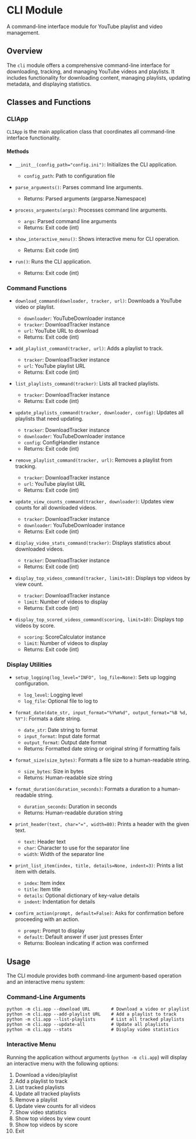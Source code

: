 # CLI Module

A command-line interface module for YouTube playlist and video management.

## Overview

The `cli` module offers a comprehensive command-line interface for downloading, tracking, and managing YouTube videos and playlists. It includes functionality for downloading content, managing playlists, updating metadata, and displaying statistics.

## Classes and Functions

### CLIApp

`CLIApp` is the main application class that coordinates all command-line interface functionality.

#### Methods

- `__init__(config_path="config.ini")`: Initializes the CLI application.
  - `config_path`: Path to configuration file

- `parse_arguments()`: Parses command line arguments.
  - Returns: Parsed arguments (argparse.Namespace)

- `process_arguments(args)`: Processes command line arguments.
  - `args`: Parsed command line arguments
  - Returns: Exit code (int)

- `show_interactive_menu()`: Shows interactive menu for CLI operation.
  - Returns: Exit code (int)

- `run()`: Runs the CLI application.
  - Returns: Exit code (int)

### Command Functions

- `download_command(downloader, tracker, url)`: Downloads a YouTube video or playlist.
  - `downloader`: YouTubeDownloader instance
  - `tracker`: DownloadTracker instance
  - `url`: YouTube URL to download
  - Returns: Exit code (int)

- `add_playlist_command(tracker, url)`: Adds a playlist to track.
  - `tracker`: DownloadTracker instance
  - `url`: YouTube playlist URL
  - Returns: Exit code (int)

- `list_playlists_command(tracker)`: Lists all tracked playlists.
  - `tracker`: DownloadTracker instance
  - Returns: Exit code (int)

- `update_playlists_command(tracker, downloader, config)`: Updates all playlists that need updating.
  - `tracker`: DownloadTracker instance
  - `downloader`: YouTubeDownloader instance
  - `config`: ConfigHandler instance
  - Returns: Exit code (int)

- `remove_playlist_command(tracker, url)`: Removes a playlist from tracking.
  - `tracker`: DownloadTracker instance
  - `url`: YouTube playlist URL
  - Returns: Exit code (int)

- `update_view_counts_command(tracker, downloader)`: Updates view counts for all downloaded videos.
  - `tracker`: DownloadTracker instance
  - `downloader`: YouTubeDownloader instance
  - Returns: Exit code (int)

- `display_video_stats_command(tracker)`: Displays statistics about downloaded videos.
  - `tracker`: DownloadTracker instance
  - Returns: Exit code (int)

- `display_top_videos_command(tracker, limit=10)`: Displays top videos by view count.
  - `tracker`: DownloadTracker instance
  - `limit`: Number of videos to display
  - Returns: Exit code (int)

- `display_top_scored_videos_command(scoring, limit=10)`: Displays top videos by score.
  - `scoring`: ScoreCalculator instance
  - `limit`: Number of videos to display
  - Returns: Exit code (int)

### Display Utilities

- `setup_logging(log_level="INFO", log_file=None)`: Sets up logging configuration.
  - `log_level`: Logging level
  - `log_file`: Optional file to log to

- `format_date(date_str, input_format="%Y%m%d", output_format="%B %d, %Y")`: Formats a date string.
  - `date_str`: Date string to format
  - `input_format`: Input date format
  - `output_format`: Output date format
  - Returns: Formatted date string or original string if formatting fails

- `format_size(size_bytes)`: Formats a file size to a human-readable string.
  - `size_bytes`: Size in bytes
  - Returns: Human-readable size string

- `format_duration(duration_seconds)`: Formats a duration to a human-readable string.
  - `duration_seconds`: Duration in seconds
  - Returns: Human-readable duration string

- `print_header(text, char="=", width=80)`: Prints a header with the given text.
  - `text`: Header text
  - `char`: Character to use for the separator line
  - `width`: Width of the separator line

- `print_list_item(index, title, details=None, indent=3)`: Prints a list item with details.
  - `index`: Item index
  - `title`: Item title
  - `details`: Optional dictionary of key-value details
  - `indent`: Indentation for details

- `confirm_action(prompt, default=False)`: Asks for confirmation before proceeding with an action.
  - `prompt`: Prompt to display
  - `default`: Default answer if user just presses Enter
  - Returns: Boolean indicating if action was confirmed

## Usage

The CLI module provides both command-line argument-based operation and an interactive menu system:

### Command-Line Arguments

```
python -m cli.app --download URL        # Download a video or playlist
python -m cli.app --add-playlist URL    # Add a playlist to track
python -m cli.app --list-playlists      # List all tracked playlists
python -m cli.app --update-all          # Update all playlists
python -m cli.app --stats               # Display video statistics
```

### Interactive Menu

Running the application without arguments (`python -m cli.app`) will display an interactive menu with the following options:

1. Download a video/playlist
2. Add a playlist to track
3. List tracked playlists
4. Update all tracked playlists
5. Remove a playlist
6. Update view counts for all videos
7. Show video statistics
8. Show top videos by view count
9. Show top videos by score
10. Exit